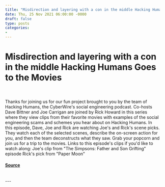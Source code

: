```yaml
---
title: "Misdirection and layering with a con in the middle Hacking Humans Goes to the Movies"
date: Thu, 25 Nov 2021 06:00:00 -0000
draft: false
type: posts
categories: 
- 
---
```

# Misdirection and layering with a con in the middle Hacking Humans Goes to the Movies

<br/>

<br/>
Thanks for joining us for our fun project brought to you by the team of Hacking Humans, the CyberWire's social engineering podcast. Co-hosts Dave Bittner and Joe Carrigan are joined by Rick Howard in this series where they view clips from their favorite movies with examples of the social engineering scams and schemes you hear about on Hacking Humans. In this episode, Dave, Joe and Rick are watching Joe's and Rick's scene picks. They watch each of the selected scenes, describe the on-screen action for you, and then the team deconstructs what they saw. Grab your popcorn and join us for a trip to the movies. Links to this episode's clips if you'd like to watch along: Joe's clip from "The Simpsons: Father and Son Grifting" episode Rick's pick from "Paper Moon"

#### [Source](https://thecyberwire.com/podcasts/hacking-humans-goes-to-the-movies/2/notes)

<br/>
---
